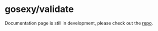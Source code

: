 # gosexy/validate

Documentation page is still in development, please check out the [repo][1].

[1]: https://github.com/gosexy/validate
